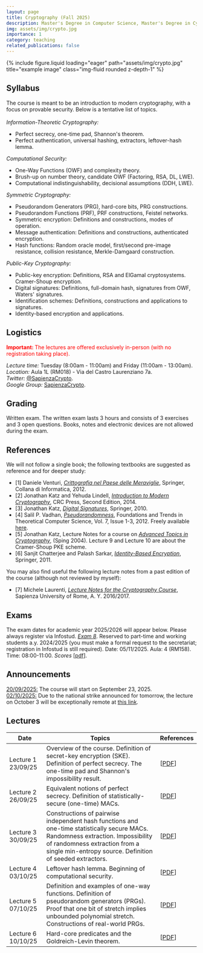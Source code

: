 ```yaml
---
layout: page
title: Cryptography (Fall 2025)
description: Master's Degree in Computer Science, Master's Degree in Cybersecurity, Master's Degree in Mathematics
img: assets/img/crypto.jpg
importance: 1
category: teaching
related_publications: false
---
```

<div class="row">
    <div class="col-sm mt-3 mt-md-0">
        {% include figure.liquid loading="eager" path="assets/img/crypto.jpg" title="example image" class="img-fluid rounded z-depth-1" %}
    </div>
</div>

<h2>Syllabus</h2>
The course is meant to be an introduction to modern cryptography, with a focus on provable security. Below is a tentative list of topics.
<br><br>
<em>Information-Theoretic Cryptography:</em>
<ul>
<li> Perfect secrecy, one-time pad, Shannon's theorem.
</li>
<li> Perfect authentication, universal hashing, extractors, leftover-hash lemma.
</li>
</ul>

<em>Computational Security:</em>
<ul>
<li> One-Way Functions (OWF) and complexity theory.
</li>
<li> Brush-up on number theory, candidate OWF (Factoring, RSA, DL, LWE).
</li>
<li> Computational indistinguishability, decisional assumptions (DDH, LWE).
</li>
</ul>

<em>Symmetric Cryptography:</em>
<ul>
<li> Pseudorandom Generators (PRG), hard-core bits, PRG constructions.
</li>
<li> Pseudorandom Functions (PRF), PRF constructions, Feistel networks.
</li>
<li> Symmetric encryption: Definitions and constructions, modes of operation.
</li>
<li> Message authentication: Definitions and constructions, authenticated encryption.
</li>
<li> Hash functions: Random oracle model, first/second pre-image resistance, collision resistance, Merkle-Damgaard construction.
</li>
</ul>

<em>Public-Key Cryptography:</em>
<ul>
<li> Public-key encryption: Definitions, RSA and ElGamal cryptosystems. Cramer-Shoup encryption.
</li>
<li> Digital signatures: Definitions, full-domain hash, signatures from OWF, Waters' signatures.
</li>
<li> Identification schemes: Definitions, constructions and applications to signatures.
</li>
<li> Identity-based encryption and applications.
</li>
</ul>

<h2>Logistics</h2>
<p style="color:red;"><b> Important: </b>The lectures are offered exclusively in-person (with no registration taking place).</p>
<!---
<p style="color:red;"><b> Important: </b>The lecture on 08/11/24 will be exceptionally remote at <a href="https://uniroma1.zoom.us/j/89487521223?pwd=KzrfMElWv3v7c6bOi7BGXR9U9rCw49.1">this link</a>.</p>
--->
<em>Lecture time:</em> Tuesday (8:00am - 11:00am) and Friday (11:00am - 13:00am).
<br>
<em>Location:</em> Aula 1L (RM018) - Via del Castro Laurenziano 7a.
<br>
<em>Twitter:</em> <a href="https://twitter.com/SapienzaCrypto">@SapienzaCrypto</a>.
<br>
<em>Google Group:</em> <a href="https://groups.google.com/u/2/a/uniroma1.it/g/sapienzacrypto">SapienzaCrypto</a>.

<h2>Grading</h2>
Written exam. The written exam lasts 3 hours and consists of 3 exercises and 3 open questions. Books, notes and electronic devices are not allowed during the exam.

<h2>References</h2>
We will not follow a single book; the following textbooks are suggested as reference and for deeper study:
<ul>
<li>[1] Daniele Venturi, <em><a href="http://www.springer.com/us/book/9788847024809">Crittografia nel Paese delle Meraviglie</a></em>, Springer, Collana di Informatica, 2012.
</li>
<li>[2] Jonathan Katz and Yehuda Lindell, <em><a href="https://www.crcpress.com/Introduction-to-Modern-Cryptography-Second-Edition/Katz-Lindell/p/book/9781466570269">Introduction to Modern Cryptography</a></em>, CRC Press, Second Edition, 2014.
</li>
<li>[3] Jonathan Katz, <em><a href="http://www.springer.com/us/book/9780387277110">Digital Signatures</a></em>, Springer, 2010.
</li>
<li>[4] Salil P. Vadhan, <em><a href="http://www.nowpublishers.com/article/Details/TCS-010">Pseudorandomness</a></em>, Foundations and Trends in Theoretical Computer Science, Vol. 7, Issue 1-3, 2012. Freely available <a href="http://people.seas.harvard.edu/~salil/pseudorandomness/">here</a>.
</li>
<li>[5] Jonathan Katz, Lecture Notes for a course on <em><a href="http://www.cs.umd.edu/~jkatz/gradcrypto2/">Advanced Topics in Cryptography</a></em>, (Sping 2004). Lecture 9 and Lecture 10 are about the Cramer-Shoup PKE scheme.
</li>
<li>[6] Sanjit Chatterjee and Palash Sarkar, <em><a href="https://www.springer.com/la/book/9781441993823">Identity-Based Encryption</a></em>, Springer, 2011.
</li>
</ul>
You may also find useful the following lecture notes from a past edition of the course (although not reviewed by myself):
<ul>
<li>[7] Michele Laurenti, <em><a href="https://github.com/asmeikal/crypto16/tree/master/notes">Lecture Notes for the Cryptography Course</a></em>, Sapienza University of Rome, A. Y. 2016/2017.
</li>
</ul>

<h2>Exams</h2>
The exam dates for academic year 2025/2026 will appear below. Please always register via Infostud.
<u><em>Exam 8</em></u>. Reserved to part-time and working students a.y. 2024/2025 (you must make a formal request to the secretariat; registration in Infostud is still required). Date: 05/11/2025. Aula: 4 (RM158). Time: 08:00-11:00. <em>Scores</em> [<a href="https://dventuri83.github.io/assets/pdf/crypto_esame08_2425_scores.pdf">pdf</a>].
<br>
<!---
<u><em>Exam 1</em></u>. Date: 13/01/25. Aula 3 (RM018). Time: 10:00-13:00. <em>Scores</em> [<a href="https://dventuri83.github.io/assets/pdf/crypto_esame01_2425_scores.pdf">pdf</a>].
<br>
<u><em>Exam 2</em></u>. Date: 03/02/25. Aula 1 (RM018). Time: 10:00-13:00. <em>Scores</em> [<a href="https://dventuri83.github.io/assets/pdf/crypto_esame02_2425_scores.pdf">pdf</a>].
<br>
<u><em>Exam 3</em></u>. Reserved to part-time and working students (you must make a formal request to the secretariat; registration in Infostud is still required). Date: 04/04/25. Aula: 3 (RM018). Time: 08:30-11:30. <em>Scores</em> [<a href="https://dventuri83.github.io/assets/pdf/crypto_esame03_2425_scores.pdf">pdf</a>].
<br>
<u><em>Exam 4</em></u>. Date: 09/06/25. Aula 1 (RM018). Time: 10:00-13:00. <em>Scores</em> [<a href="https://dventuri83.github.io/assets/pdf/crypto_esame04_2425_scores.pdf">pdf</a>].
<br>
<u><em>Exam 5</em></u>. Date: 14/07/25. Aula 1 (RM018). Time: 10:00-13:00. <em>Scores</em> [<a href="https://dventuri83.github.io/assets/pdf/crypto_esame05_2425_scores.pdf">pdf</a>].
<br>
<u><em>Exam 6</em></u>. Date: 08/09/25. Aula 1 (RM018). Time: 10:00-13:00. <em>Scores</em> [<a href="https://dventuri83.github.io/assets/pdf/crypto_esame06_2425_scores.pdf">pdf</a>].
<br>
<u><em>Exam 7</em></u>. Reserved to part-time and working students (you must make a formal request to the secretariat; registration in Infostud is still required). Date: TBA. Aula: TBA. Time: TBA. <em>Scores</em> [<a href="https://dventuri83.github.io/assets/pdf/crypto_esame07_2425_scores.pdf">pdf</a>].
--->

<h2>Announcements</h2>
<u>20/09/2025:</u> The course will start on September 23, 2025.
<br>
<u>02/10/2025:</u> Due to the national strike announced for tomorrow, the lecture on October 3 will be exceptionally remote at <a href="https://uniroma1.zoom.us/j/84580904785?pwd=XuEpGhYpm650li6wVU0jmqny7rIxPq.1">this link</a>.
<br>
<!---
<u>30/09/2024:</u> Due to the ongoing construction works in Aula Magna, the lecture on 01/10/2024 will take place in Aula 301 - Palazzina D, Viale Regina Elena 295, 00161 Rome.
<br>
<u>02/10/2024:</u> Due to the ongoing construction works in Aula Magna, the lecture on 08/10/2024 will take place in Aula 301 - Palazzina D, Viale Regina Elena 295, 00161 Rome.
<br>
<u>07/11/2024:</u> Due to the national strike announced for tomorrow, the lecture on November 8th will be exceptionally remote at <a href="https://uniroma1.zoom.us/j/89487521223?pwd=KzrfMElWv3v7c6bOi7BGXR9U9rCw49.1">this link</a>.
<br>
<u>12/12/2024:</u> Due to the national strike announced for tomorrow, the lecture on December 13th will be exceptionally remote at <a href="https://uniroma1.zoom.us/j/82386433484?pwd=i5bFdUzJBkya2gzWTd7jlUuH1lcyQr.1">this link</a>.
--->

<h2>Lectures</h2>
<table>
    <thead>
        <tr>
            <th>Date</th>
            <th>Topics</th>
            <th>References</th>
        </tr>
    </thead>
    <tbody>
        <tr>
            <td>Lecture 1 23/09/25</td>
            <td>Overview of the course. Definition of secret-key encryption (SKE). Definition of perfect secrecy. The one-time pad and Shannon's impossibility result.</td>
            <td>[<a href="https://dventuri83.github.io/assets/pdf/crypto_lecture01_2526.pdf" target="_blank">PDF</a>]</td>
        </tr>
        <tr>
            <td>Lecture 2 26/09/25</td>
            <td>Equivalent notions of perfect secrecy. Definition of statistically-secure (one-time) MACs.</td>
            <td>[<a href="https://dventuri83.github.io/assets/pdf/crypto_lecture02_2526.pdf" target="_blank">PDF</a>]</td>
        </tr>
        <tr>
            <td>Lecture 3 30/09/25</td>
            <td>Constructions of pairwise independent hash functions and one-time statistically secure MACs. Randomness extraction. Impossibility of randomness extraction from a single min-entropy source. Definition of seeded extractors.</td>
            <td>[<a href="https://dventuri83.github.io/assets/pdf/crypto_lecture03_2526.pdf" target="_blank">PDF</a>]</td>
        </tr>
        <tr>
            <td>Lecture 4 03/10/25</td>
            <td>Leftover hash lemma. Beginning of computational security.</td>
            <td>[<a href="https://dventuri83.github.io/assets/pdf/crypto_lecture04_2526.pdf" target="_blank">PDF</a>]</td>
        </tr>
        <tr>
            <td>Lecture 5 07/10/25</td>
            <td>Definition and examples of one-way functions. Definition of pseudorandom generators (PRGs). Proof that one bit of stretch implies unbounded polynomial stretch. Constructions of real-world PRGs.</td>
            <td>[<a href="https://dventuri83.github.io/assets/pdf/crypto_lecture05_2526.pdf" target="_blank">PDF</a>]</td>
        </tr>
        <tr>
            <td>Lecture 6 10/10/25</td>
            <td>Hard-core predicates and the Goldreich-Levin theorem.</td>
            <td>[<a href="https://dventuri83.github.io/assets/pdf/crypto_lecture06_2526.pdf" target="_blank">PDF</a>]</td>
        </tr>
        <!---        
        <tr>
            <td>Lecture 7 14/10/25</td>
            <td>Definition of one-time computationally secure and chosen-plaintext attacks (CPA) secure SKE. Construction of one-time computationally secure SKE from any PRG. Definition of pseudorandom functions (PRFs)</td>
            <td>[<a href="https://dventuri83.github.io/assets/pdf/crypto_lecture07_2526.pdf" target="_blank">PDF</a>]</td>
        </tr>
        <tr>
            <td>Lecture 8 18/10/24</td>
            <td>Definition of pseudorandom functions (PRFs). Application to constructing CPA-secure SKE for fixed input length (FIL) messages. Definition of universal unforgeability under chosen-message attacks (UFCMA) for MACs.</td>
            <td>[<a href="https://dventuri83.github.io/assets/pdf/crypto_lecture08_2425.pdf" target="_blank">PDF</a>]</td>
        </tr>
        <tr>
            <td>Lecture 9 22/10/24</td>
            <td>Proof that PRFs imply CPA-secure SKE for FIL messages. Proof that PRFs imply UFCMA MACs for FIL messages. Modes of operation for SKE.</td>
            <td>[<a href="https://dventuri83.github.io/assets/pdf/crypto_lecture09_2425.pdf" target="_blank">PDF</a>]</td>
        </tr>
        <tr>
            <td>Lecture 10 25/10/24</td>
            <td>Proof of CPA security for the CTR mode. Domain extension for MACs.</td>
            <td>[<a href="https://dventuri83.github.io/assets/pdf/crypto_lecture10_2425.pdf" target="_blank">PDF</a>]</td>
        </tr>
        <tr>
            <td>Lecture 11 30/10/24</td>
            <td>Domain extension for MACs. Universal hashing and CBC-MAC. XOR-MAC.</td>
            <td>[<a href="https://dventuri83.github.io/assets/pdf/crypto_lecture11_2425.pdf" target="_blank">PDF</a>]</td>
        </tr>
        <tr>
            <td>Lecture 12 05/11/24</td>
            <td>Definition of CCA security for SKE. Combining encryption and authentication.</td>
            <td>[<a href="https://dventuri83.github.io/assets/pdf/crypto_lecture12_2425.pdf" target="_blank">PDF</a>]</td>
        </tr>
        <tr>
            <td>Lecture 13 08/11/24</td>
            <td>Exercises.</td>
            <td>[<a href="https://dventuri83.github.io/assets/pdf/crypto_lecture13_2425.pdf" target="_blank">PDF</a>]</td>
        </tr>
        <tr>
            <td>Lecture 14 12/11/24</td>
            <td>Authenticated encryption. Blockciphers and Feistel networks.</td>
            <td>[<a href="https://dventuri83.github.io/assets/pdf/crypto_lecture14_2425.pdf" target="_blank">PDF</a>]</td>
        </tr>
        <tr>
            <td>Lecture 15 15/11/24</td>
            <td>Brush-up on number theory.</td>
            <td>[<a href="https://dventuri83.github.io/assets/pdf/crypto_lecture15_2425.pdf" target="_blank">PDF</a>]</td>
        </tr>
        <tr>
            <td>Lecture 16 19/11/24</td>
            <td>Brush-up on number theory (continued). The Diffie-Hellmann key exchange.</td>
            <td>[<a href="https://dventuri83.github.io/assets/pdf/crypto_lecture16_2425.pdf" target="_blank">PDF</a>]</td>
        </tr>
        <tr>
            <td>Lecture 17 22/11/24</td>
            <td>Symmetric cryptography using number theory. Public-key encryption. The ElGamal PKE.</td>
            <td>[<a href="https://dventuri83.github.io/assets/pdf/crypto_lecture17_2425.pdf" target="_blank">PDF</a>]</td>
        </tr>
        <tr>
            <td>Lecture 18 26/11/24</td>
            <td>The RSA PKE and the PKCS standard. Collision-resistant hash functions.</td>
            <td>[<a href="https://dventuri83.github.io/assets/pdf/crypto_lecture18_2425.pdf" target="_blank">PDF</a>]</td>
        </tr>
        <tr>
            <td>Lecture 19 29/11/24</td>
            <td>Merkle trees and the Merklee-Damgaard paradigm. Building compression functions.</td>
            <td>[<a href="https://dventuri83.github.io/assets/pdf/crypto_lecture19_2425.pdf" target="_blank">PDF</a>]</td>
        </tr>
        <tr>
            <td>Lecture 20 03/12/24</td>
            <td>Digital signatures and universal unforgeability under chosen-message attacks. Public key infrastructures. Full-domain hash signatures and the random oracle model.</td>
            <td>[<a href="https://dventuri83.github.io/assets/pdf/crypto_lecture20_2425.pdf" target="_blank">PDF</a>]</td>
        </tr>
        <tr>
            <td>Lecture 21 06/12/24</td>
            <td>Identification schemes and passive security. The Schnorr protocol. Honest-verifier zero knowledge.</td>
            <td>[<a href="https://dventuri83.github.io/assets/pdf/crypto_lecture21_2425.pdf" target="_blank">PDF</a>]</td>
        </tr>
        <tr>
            <td>Lecture 22 10/11/24</td>
            <td>Special soundness. Proof that honest-verifier zero knowledge and special soundness imply passive security. Fiat-Shamir signatures.</td>
            <td>[<a href="https://dventuri83.github.io/assets/pdf/crypto_lecture22_2425.pdf" target="_blank">PDF</a>]</td>
        </tr>
        <tr>
            <td>Lecture 23 13/11/24</td>
            <td>Lattices. The short integer solution (SIS) problem and the learning with errors (LWE) problem. Regev's PKE.</td>
            <td>[<a href="https://dventuri83.github.io/assets/pdf/crypto_lattices_2425.pdf" target="_blank">PDF</a>]</td>
        </tr>
        <tr>
            <td>Lecture 24 17/12/24</td>
            <td>Lattice trapdoors. Signatures from lattices. Identity-based encryption.</td>
            <td>[<a href="https://dventuri83.github.io/assets/pdf/crypto_lattices_2425.pdf" target="_blank">PDF</a>]</td>
        </tr>
        <tr>
            <td>Lecture 25 20/12/24</td>
            <td>Exercises.</td>
            <td>[<a href="https://dventuri83.github.io/assets/pdf/crypto_lecture25_2425.pdf" target="_blank">PDF</a>]</td>
        </tr>
        --->
    </tbody>
</table>
